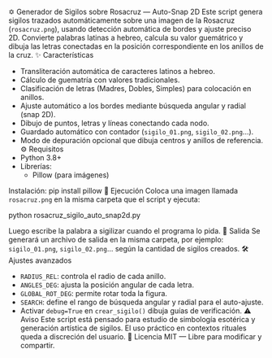 ✡️ Generador de Sigilos sobre Rosacruz — Auto-Snap 2D
Este script genera sigilos trazados automáticamente sobre una imagen de la Rosacruz (`rosacruz.png`), usando detección automática de bordes y ajuste preciso 2D.
Convierte palabras latinas a hebreo, calcula su valor guemátrico y dibuja las letras conectadas en la posición correspondiente en los anillos de la cruz.
✨ Características
- Transliteración automática de caracteres latinos a hebreo.
- Cálculo de guematría con valores tradicionales.
- Clasificación de letras (Madres, Dobles, Simples) para colocación en anillos.
- Ajuste automático a los bordes mediante búsqueda angular y radial (snap 2D).
- Dibujo de puntos, letras y líneas conectando cada nodo.
- Guardado automático con contador (`sigilo_01.png`, `sigilo_02.png`...).
- Modo de depuración opcional que dibuja centros y anillos de referencia.
⚙️ Requisitos
- Python 3.8+
- Librerías:
  - Pillow (para imágenes)

Instalación:
pip install pillow
🚀 Ejecución
Coloca una imagen llamada `rosacruz.png` en la misma carpeta que el script y ejecuta:

python rosacruz_sigilo_auto_snap2d.py

Luego escribe la palabra a sigilizar cuando el programa lo pida.
📂 Salida
Se generará un archivo de salida en la misma carpeta, por ejemplo:
`sigilo_01.png`, `sigilo_02.png`... según la cantidad de sigilos creados.
🛠 Ajustes avanzados
- `RADIUS_REL`: controla el radio de cada anillo.
- `ANGLES_DEG`: ajusta la posición angular de cada letra.
- `GLOBAL_ROT_DEG`: permite rotar toda la figura.
- `SEARCH`: define el rango de búsqueda angular y radial para el auto-ajuste.
- Activar `debug=True` en `crear_sigilo()` dibuja guías de verificación.
⚠️ Aviso
Este script está pensado para estudio de simbología esotérica y generación artística de sigilos.
El uso práctico en contextos rituales queda a discreción del usuario.
📖 Licencia
MIT — Libre para modificar y compartir.
